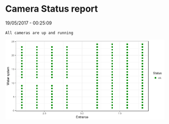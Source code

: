 Camera Status report
================
19/05/2017 - 00:25:09

    All cameras are up and running

![](camreport_files/figure-markdown_github/unnamed-chunk-2-1.png)
